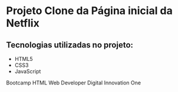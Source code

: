 # Projeto Clone da Página inicial da Netflix

## Tecnologias utilizadas no projeto:


- HTML5
- CSS3
- JavaScript



Bootcamp HTML Web Developer 
Digital Innovation One





